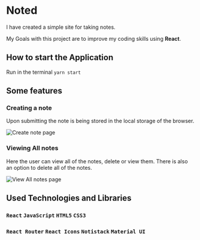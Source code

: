 # Noted
I have created a simple site for taking notes. 

My Goals with this project are to improve my coding skills using **React**.

## How to start the Application 
Run in the terminal `yarn start`

## Some features
### Creating a note
Upon submitting the note is being stored in the local storage of the browser.

![Create note page](https://i.imgur.com/XaztPDm.png)


### Viewing All notes
Here the user can view all of the notes, delete or view them. There is also an option to delete all of the notes.

![View All notes page](https://i.imgur.com/822dlLI.png)




## Used Technologies and Libraries 
### `React` `JavaScript` `HTML5` `CSS3`  
### `React Router` `React Icons` `Notistack` `Material UI`

